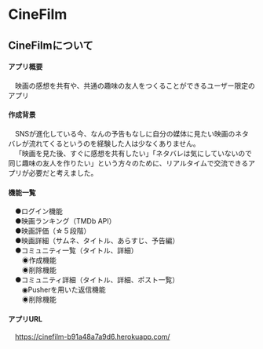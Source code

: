 # CineFilm

## CineFilmについて

#### アプリ概要<br />
&emsp;映画の感想を共有や、共通の趣味の友人をつくることができるユーザー限定のアプリ

#### 作成背景<br />
&emsp;SNSが進化している今、なんの予告もなしに自分の媒体に見たい映画のネタバレが流れてくるというのを経験した人は少なくありません。<br />
&emsp;「映画を見た後、すぐに感想を共有したい」「ネタバレは気にしていないので同じ趣味の友人を作りたい」という方々のために、リアルタイムで交流できるアプリが必要だと考えました。

#### 機能一覧<br />
&emsp;●ログイン機能<br />
&emsp;●映画ランキング（TMDb API）<br />
&emsp;●映画評価（☆５段階）<br />
&emsp;●映画詳細（サムネ、タイトル、あらすじ、予告編）<br />
&emsp;●コミュニティ一覧（タイトル、詳細）<br />
&emsp;&emsp;◉作成機能<br />
&emsp;&emsp;◉削除機能<br />
&emsp;●コミュニティ詳細（タイトル、詳細、ポスト一覧）<br />
&emsp;&emsp;◉Pusherを用いた返信機能<br />
&emsp;&emsp;◉削除機能

#### アプリURL<br />
&emsp;https://cinefilm-b91a48a7a9d6.herokuapp.com/
